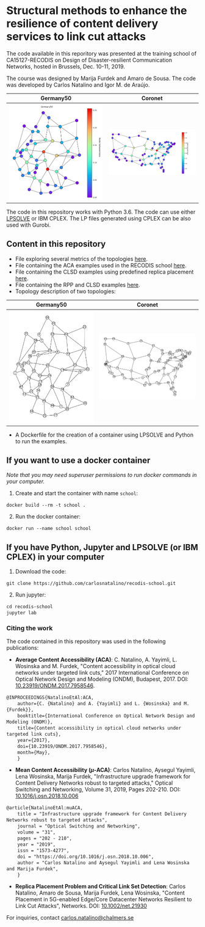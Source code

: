 # Structural methods to enhance the resilience of content delivery services to link cut attacks

The code available in this reporitory was presented at the training school of CA15127-RECODIS on Design of Disaster-resilient Communication Networks, hosted in Brussels, Dec. 10-11, 2019.

The course was designed by Marija Furdek and Amaro de Sousa. The code was developed by Carlos Natalino and Igor M. de Araújo.

Germany50             |  Coronet
:-------------------------:|:-------------------------:
![Germany50](./results/Germany50_node_betweenness_color.svg)  |  ![Coronet Conus](./results/Coronet_node_betweenness_color.svg)

The code in this repository works with Python 3.6.
The code can use either [LPSOLVE](http://lpsolve.sourceforge.net/5.5/) or IBM CPLEX.
The LP files generated using CPLEX can be also used with Gurobi.

## Content in this repository

- File exploring several metrics of the topologies [here](./explore-topologies.ipynb).
- File containing the ACA examples used in the RECODIS school [here](./aca.ipynb).
- File containing the CLSD examples using predefined replica placement [here](./clsd.ipynb).
- File containing the RPP and CLSD examples [here](./rpp-clsd.ipynb).
- Topology description of two topologies:

Germany50             |  Coronet
:-------------------------:|:-------------------------:
![Germany50](./results/Germany50_original.svg)  |  ![Coronet Conus](./results/Coronet_original.svg)

- A Dockerfile for the creation of a container using LPSOLVE and Python to run the examples.

## If you want to use a docker container

*Note that you may need superuser permissions to run docker commands in your computer.*

1. Create and start the container with name `school`:

```
docker build --rm -t school .
```


2. Run the docker container:
```
docker run --name school school
```

## If you have Python, Jupyter and LPSOLVE (or IBM CPLEX) in your computer

1. Download the code:
```
git clone https://github.com/carlosnatalino/recodis-school.git
```

2. Run jupyter:
```
cd recodis-school
jupyter lab
```

### Citing the work

The code contained in this repository was used in the following publications:

- **Average Content Accessibility (ACA)**: C. Natalino, A. Yayimli, L. Wosinska and M. Furdek, "Content accessibility in optical cloud networks under targeted link cuts," 2017 International Conference on Optical Network Design and Modeling (ONDM), Budapest, 2017. DOI: [10.23919/ONDM.2017.7958546](https://doi.org/10.23919/ONDM.2017.7958546).
```
@INPROCEEDINGS{NatalinoEtAl:ACA,
    author={C. {Natalino} and A. {Yayimli} and L. {Wosinska} and M. {Furdek}},
    booktitle={International Conference on Optical Network Design and Modeling (ONDM)},
    title={Content accessibility in optical cloud networks under targeted link cuts},
    year={2017},
    doi={10.23919/ONDM.2017.7958546},
    month={May},
    }
```

- **Mean Content Accessibility ($\mu$-ACA)**: Carlos Natalino, Aysegul Yayimli, Lena Wosinska, Marija Furdek, "Infrastructure upgrade framework for Content Delivery Networks robust to targeted attacks," Optical Switching and Networking, Volume 31, 2019, Pages 202-210. DOI: [10.1016/j.osn.2018.10.006](https://doi.org/10.1016/j.osn.2018.10.006)
```
@article{NatalinoEtAl:muACA,
    title = "Infrastructure upgrade framework for Content Delivery Networks robust to targeted attacks",
    journal = "Optical Switching and Networking",
    volume = "31",
    pages = "202 - 210",
    year = "2019",
    issn = "1573-4277",
    doi = "https://doi.org/10.1016/j.osn.2018.10.006",
    author = "Carlos Natalino and Aysegul Yayimli and Lena Wosinska and Marija Furdek",
    }
```

- **Replica Placement Problem and Critical Link Set Detection**: Carlos Natalino, Amaro de Sousa, Marija Furdek, Lena Wosinska, "Content Placement in 5G-enabled Edge/Core Datacenter Networks Resilient to Link Cut Attacks", Networks. DOI: [10.1002/net.21930](https://doi.org/10.1002/net.21930)

For inquiries, contact carlos.natalino@chalmers.se


